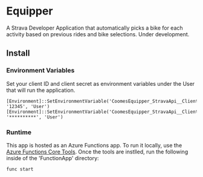 # Equipper
A Strava Developer Application that automatically picks a bike for each activity based on previous rides and bike selections. Under development.

## Install

### Environment Variables
Set your client ID and client secret as environment variables under the User that will run the application.
```
[Environment]::SetEnvironmentVariable('CoomesEquipper_StravaApi__ClientId', '12345', 'User')
[Environment]::SetEnvironmentVariable('CoomesEquipper_StravaApi__ClientSecret', '**********', 'User')
```

### Runtime
This app is hosted as an Azure Functions app. To run it locally, use the [Azure Functions Core Tools](https://docs.microsoft.com/en-us/azure/azure-functions/functions-run-local?tabs=v3%2Cwindows%2Ccsharp%2Cportal%2Cbash%2Ckeda). Once the tools are instlled, run the following inside of the 'FunctionApp' directory: 
```
func start
```